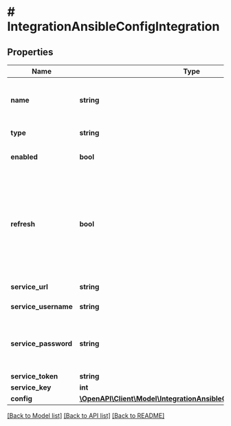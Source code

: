 # # IntegrationAnsibleConfigIntegration

## Properties

Name | Type | Description | Notes
------------ | ------------- | ------------- | -------------
**name** | **string** | Name, a unique identifier for the integration |
**type** | **string** | Integration Type Code |
**enabled** | **bool** | Set &#x60;true&#x60; to enable integration | [optional]
**refresh** | **bool** | Pass &#x60;false&#x60; to skip refresh.  By default, refresh is done on update, when it is supported by the integration type. | [optional] [default to true]
**service_url** | **string** | Ansible Git URL |
**service_username** | **string** | Git Username | [optional]
**service_password** | **string** | Git Password or Token depending on the Git host | [optional]
**service_token** | **string** | Git Token | [optional]
**service_key** | **int** | Keypair ID | [optional]
**config** | [**\OpenAPI\Client\Model\IntegrationAnsibleConfigIntegrationConfig**](IntegrationAnsibleConfigIntegrationConfig.md) |  | [optional]

[[Back to Model list]](../../README.md#models) [[Back to API list]](../../README.md#endpoints) [[Back to README]](../../README.md)
